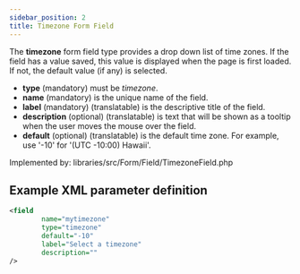 ```yaml
---
sidebar_position: 2
title: Timezone Form Field
---
```



The **timezone** form field type provides a drop down list of time zones. If the field has a value saved, this value is displayed when the page is first loaded. If not, the default value (if any) is selected.

- **type** (mandatory) must be *timezone*.
- **name** (mandatory) is the unique name of the field.
- **label** (mandatory) (translatable) is the descriptive title of the field.
- **description** (optional) (translatable) is text that will be shown as a tooltip when the user moves the mouse over the field.
- **default** (optional) (translatable) is the default time zone. For example, use '-10' for '(UTC -10:00) Hawaii'.

Implemented by: libraries/src/Form/Field/TimezoneField.php

## Example XML parameter definition

```xml
<field
        name="mytimezone" 
        type="timezone" 
        default="-10" 
        label="Select a timezone" 
        description=""
/>
```
